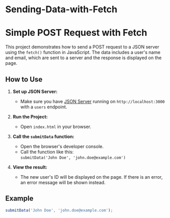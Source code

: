# Sending-Data-with-Fetch
# Simple POST Request with Fetch

This project demonstrates how to send a POST request to a JSON server using the `fetch()` function in JavaScript. The data includes a user's name and email, which are sent to a server and the response is displayed on the page.

## How to Use

1. **Set up JSON Server:**
   - Make sure you have [JSON Server](https://github.com/typicode/json-server) running on `http://localhost:3000` with a `users` endpoint. 

2. **Run the Project:**
   - Open `index.html` in your browser.

3. **Call the `submitData` function:**
   - Open the browser's developer console.
   - Call the function like this:  
     `submitData('John Doe', 'john.doe@example.com')`

4. **View the result:**
   - The new user's ID will be displayed on the page. If there is an error, an error message will be shown instead.

## Example

```javascript
submitData('John Doe', 'john.doe@example.com');

